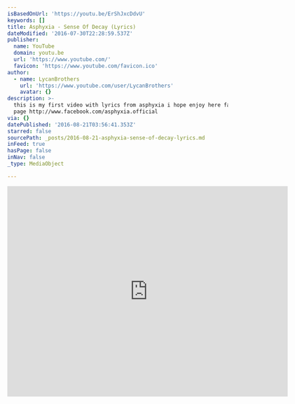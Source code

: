 ```yaml
---
isBasedOnUrl: 'https://youtu.be/ErShJxcDdvU'
keywords: []
title: Asphyxia - Sense Of Decay (Lyrics)
dateModified: '2016-07-30T22:28:59.537Z'
publisher:
  name: YouTube
  domain: youtu.be
  url: 'https://www.youtube.com/'
  favicon: 'https://www.youtube.com/favicon.ico'
author:
  - name: LycanBrothers
    url: 'https://www.youtube.com/user/LycanBrothers'
    avatar: {}
description: >-
  this is my first video with lyrics from asphyxia i hope enjoy here facebook
  page http://www.facebook.com/asphyxia.official
via: {}
datePublished: '2016-08-21T03:56:41.353Z'
starred: false
sourcePath: _posts/2016-08-21-asphyxia-sense-of-decay-lyrics.md
inFeed: true
hasPage: false
inNav: false
_type: MediaObject

---
```

<iframe src="https://cdn.embedly.com/widgets/media.html?src=https%3A%2F%2Fwww.youtube.com%2Fembed%2FErShJxcDdvU%3Ffeature%3Doembed&amp;url=http%3A%2F%2Fwww.youtube.com%2Fwatch%3Fv%3DErShJxcDdvU&amp;image=https%3A%2F%2Fi.ytimg.com%2Fvi%2FErShJxcDdvU%2Fhqdefault.jpg&amp;key=b7d04c9b404c499eba89ee7072e1c4f7&amp;type=text%2Fhtml&amp;schema=youtube" width="640" height="480" scrolling="no" frameborder="0" allowfullscreen="" style=""></iframe>